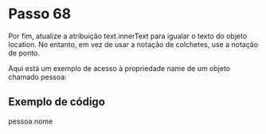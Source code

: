 # Passo 68

Por fim, atualize a atribuição text.innerText para igualar o texto do objeto location. No entanto, em vez de usar a notação de colchetes, use a notação de ponto.

Aqui está um exemplo de acesso à propriedade name de um objeto chamado pessoa:

## Exemplo de código

pessoa.nome